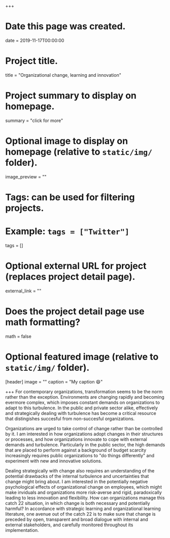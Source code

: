 +++
# Date this page was created.
date = 2019-11-17T00:00:00

# Project title.
title = "Organizational change, learning and innovation"

# Project summary to display on homepage.
summary = "click for more"


# Optional image to display on homepage (relative to `static/img/` folder).
image_preview = ""

# Tags: can be used for filtering projects.
# Example: `tags = ["Twitter"]`
tags = []

# Optional external URL for project (replaces project detail page).
external_link = ""

# Does the project detail page use math formatting?
math = false

# Optional featured image (relative to `static/img/` folder).
[header]
image = ""
caption = "My caption :smile:"

+++
For contemporary organizations, transformation seems to be the norm rather than the exception. Environments are changing rapidly and becoming evermore complex, which imposes constant demands on organizations to adapt to this turbulence. In the public and private sector alike, effectively and strategically dealing with turbulence has become a critical resource that distingishes succesful from non-succesful organizations. 

Organizations are urged to take control of change rather than be controlled by it. I am interested in how organizations adopt changes in their structures or processes, and how organizations innovate to cope with external demands and turbulence. Particularly in the public sector, the high demands that are placed to perform against a background of budget scarcity increasingly requires public organizations to "do things differently" and experiment with new and innovative solutions. 

Dealing strategically with change also requires an understanding of the potential drawbacks of the internal turbulence and uncertainties that change might bring about. I am interested in the potentially negative psychological effects of organizational change on employees, which might make inviduals and organizations more risk-averse and rigid, paradoxically leading to less innovation and flexibility. How can organizations manage this catch 22 situation, in which change is both necessary and potentially harmful? In accordance with strategic learning and organizational learning literature, one avenue out of the catch 22 is to make sure that change is preceded by open, transparent and broad dialogue with internal and external stakeholders, and carefully monitored throughout its implementation. 
